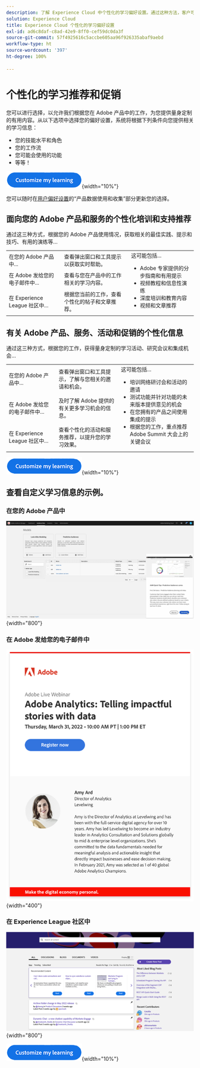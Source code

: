 ```yaml
---
description: 了解 Experience Cloud 中个性化的学习偏好设置。通过这种方法，客户可以通过电子邮件、在其 Adobe Experience Cloud 产品中以及在 Adobe Experience League 社区中，基于其使用数据来接收个性化的帮助和促销。
solution: Experience Cloud
title: Experience Cloud 个性化的学习偏好设置
exl-id: ad6c8daf-c8ad-42e9-8ff0-cef59dc0da3f
source-git-commit: 57f4925616c5accbe605aa96f926335abaf9aebd
workflow-type: ht
source-wordcount: '397'
ht-degree: 100%

---
```


# 个性化的学习推荐和促销

您可以进行选择，以允许我们根据您在 Adobe 产品中的工作，为您提供量身定制的有用内容。从以下选项中选择您的偏好设置，系统将根据下列条件向您提供相关的学习信息：

* 您的技能水平和角色
* 您的工作流
* 您可能会使用的功能
* 等等！

[![](assets/personalized-learning-customize-learning-button.png)](https://experience.adobe.com/?shell_forceuserconsent=true#/home){width="10%"}


您可以随时在[用户偏好设置](https://experience.adobe.com/preferences/)的“产品数据使用和收集”部分更新您的选择。





## 面向您的 Adobe 产品和服务的个性化培训和支持推荐

通过这三种方式，根据您的 Adobe 产品使用情况，获取相关的最佳实践、提示和技巧、有用的演练等...

<table>
<tbody>
  <tr>
    <td>在您的 Adobe 产品中...<br></td>
    <td>查看弹出窗口和工具提示以获取实时帮助。</td>
    <td rowspan="3">这可能包括... <ul><li>Adobe 专家提供的分步指南和有用提示</li> 
    <li>视频教程和信息性演练</li> 
    <li>深度培训和教育内容</li> 
    <li>视频和文章推荐</li>
    </ul></td>
  </tr>
  <tr>
    <td>在 Adobe 发给您的电子邮件中...</td>
    <td>查看与您在产品中的工作相关的学习内容。</td>
  </tr>
  <tr>
    <td>在 Experience League 社区中...</td>
    <td>根据您当前的工作，查看个性化的帖子和文章推荐。</td>
  </tr>
</tbody>
</table>



## 有关 Adobe 产品、服务、活动和促销的个性化信息

通过这三种方式，根据您的工作，获得量身定制的学习活动、研究会议和集成机会...

<table>
<tbody>
  <tr>
    <td>在您的 Adobe 产品中...<br></td>
    <td>查看弹出窗口和工具提示，了解与您相关的邀请和机会。</td>
    <td rowspan="3">这可能包括... <ul>
    <li>培训网络研讨会和活动的邀请</li> 
    <li>测试功能并针对功能的未来版本提供意见的机会</li>
    <li>在您拥有的产品之间使用集成的提示</li> 
    <li>根据您的工作，重点推荐 Adobe Summit 大会上的关键会议</li>
    </ul></td>
  </tr>
  <tr>
    <td>在 Adobe 发给您的电子邮件中...</td>
    <td>及时了解 Adobe 提供的有关更多学习机会的信息。</td>
  </tr>
  <tr>
    <td>在 Experience League 社区中...</td>
    <td>查看个性化的活动和服务推荐，以提升您的学习效果。</td>
  </tr>
</tbody>
</table>


[![](assets/personalized-learning-customize-learning-button.png)](https://experience.adobe.com/?shell_forceuserconsent=true#/home){width="10%"}




## 查看自定义学习信息的示例。


### 在您的 Adobe 产品中

![](assets/personalized-learning-in-product.gif){width="800"}



### 在 Adobe 发给您的电子邮件中

![](assets/personalized-learning-email.png){width="400"}



### 在 Experience League 社区中

![](assets/personalized-learning-communities.png){width="800"}



[![](assets/personalized-learning-customize-learning-button.png)](https://experience.adobe.com/?shell_forceuserconsent=true#/home){width="10%"}

